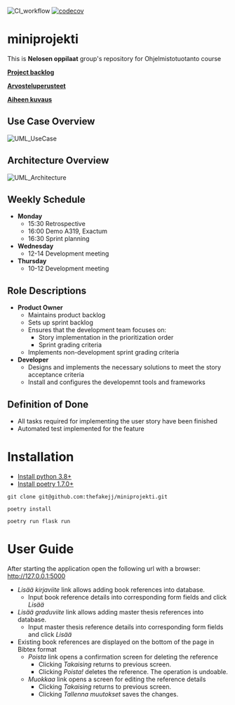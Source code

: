 ![CI_workflow](https://github.com/thefakejj/miniprojekti/workflows/CI/badge.svg) [![codecov](https://codecov.io/gh/thefakejj/miniprojekti/graph/badge.svg?token=P4OWZDSB9C)](https://codecov.io/gh/thefakejj/miniprojekti)
# miniprojekti
This is **Nelosen oppilaat** group's repository for Ohjelmistotuotanto course

[**Project backlog**](https://docs.google.com/spreadsheets/d/1rMa7GUguUNTL2GxiPYZAxfzeGfuaFnNYY5xCVqZGXGg/edit?usp=sharing)

[**Arvosteluperusteet**](https://ohjelmistotuotanto-hy.github.io/miniprojektin_arvosteluperusteet/)

[**Aiheen kuvaus**](https://ohjelmistotuotanto-hy.github.io/speksi/)

## Use Case Overview
![UML_UseCase](http://www.plantuml.com/plantuml/proxy?src=https://raw.githubusercontent.com/thefakejj/miniprojekti/master/doc/use_case.puml&refresh)

## Architecture Overview
![UML_Architecture](http://www.plantuml.com/plantuml/proxy?src=https://raw.githubusercontent.com/thefakejj/miniprojekti/master/doc/architecture.puml&refresh)

## Weekly Schedule
* **Monday**
  * 15:30 Retrospective
  * 16:00 Demo A319, Exactum
  * 16:30 Sprint planning
* **Wednesday**
  * 12-14 Development meeting
* **Thursday**
  * 10-12 Development meeting    

## Role Descriptions
* **Product Owner**
  * Maintains product backlog
  * Sets up sprint backlog
  * Ensures that the development team focuses on:
    * Story implementation in the prioritization order
    * Sprint grading criteria
  * Implements non-development sprint grading criteria
* **Developer**
  * Designs and implements the necessary solutions to meet the story acceptance criteria
  * Install and configures the developemnt tools and frameworks

## Definition of Done
* All tasks required for implementing the user story have been finished
* Automated test implemented for the feature

# Installation
* [Install python 3.8+](https://www.python.org/about/gettingstarted/)
* [Install poetry 1.7.0+](https://python-poetry.org/docs/#installation)
```
git clone git@github.com:thefakejj/miniprojekti.git
```
```
poetry install
```
```
poetry run flask run
```

# User Guide
After starting the application open the following url with a browser: http://127.0.0.1:5000

* _Lisää kirjaviite_ link allows adding book references into database.
  * Input book reference details into corresponding form fields and click _Lisää_
* _Lisää graduviite_ link allows adding master thesis references into database.
  * Input master thesis reference details into corresponding form fields and click _Lisää_
* Existing book references are displayed on the bottom of the page in Bibtex format
  * _Poista_ link opens a confirmation screen for deleting the reference
    * Clicking _Takaising_ returns to previous screen.
    * Clicking _Poista!_ deletes the reference. The operation is undoable.
  * _Muokkaa_ link opens a screen for editing the reference details
    * Clicking _Takaising_ returns to previous screen.
    * Clicking _Tallenna muutokset_ saves the changes.

